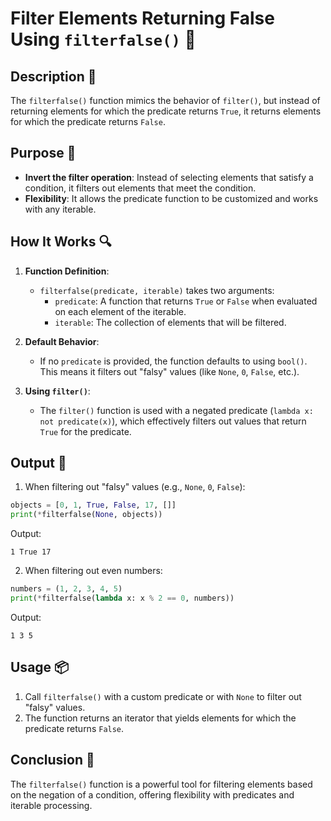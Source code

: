 # Filter Elements Returning False Using `filterfalse()` 📝

## Description 📝

The `filterfalse()` function mimics the behavior of `filter()`, but instead of returning elements for which the predicate returns `True`, it returns elements for which the predicate returns `False`.

## Purpose 🎯

-   **Invert the filter operation**: Instead of selecting elements that satisfy a condition, it filters out elements that meet the condition.
-   **Flexibility**: It allows the predicate function to be customized and works with any iterable.

## How It Works 🔍

1. **Function Definition**:
    - `filterfalse(predicate, iterable)` takes two arguments:
        - `predicate`: A function that returns `True` or `False` when evaluated on each element of the iterable.
        - `iterable`: The collection of elements that will be filtered.
2. **Default Behavior**:

    - If no `predicate` is provided, the function defaults to using `bool()`. This means it filters out "falsy" values (like `None`, `0`, `False`, etc.).

3. **Using `filter()`**:
    - The `filter()` function is used with a negated predicate (`lambda x: not predicate(x)`), which effectively filters out values that return `True` for the predicate.

## Output 📜

1. When filtering out "falsy" values (e.g., `None`, `0`, `False`):

```python
objects = [0, 1, True, False, 17, []]
print(*filterfalse(None, objects))
```

Output:

```
1 True 17
```

2. When filtering out even numbers:

```python
numbers = (1, 2, 3, 4, 5)
print(*filterfalse(lambda x: x % 2 == 0, numbers))
```

Output:

```
1 3 5
```

## Usage 📦

1. Call `filterfalse()` with a custom predicate or with `None` to filter out "falsy" values.
2. The function returns an iterator that yields elements for which the predicate returns `False`.

## Conclusion 🚀

The `filterfalse()` function is a powerful tool for filtering elements based on the negation of a condition, offering flexibility with predicates and iterable processing.
